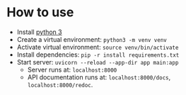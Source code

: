 
# How to use
* Install [python 3](https://www.python.org/downloads/)
* Create a virtual environment: `python3 -m venv venv`
* Activate virtual environment: `source venv/bin/activate`
* Install dependencies: `pip -r install requirements.txt`
* Start server: `uvicorn --reload --app-dir app main:app`
  * Server runs at: `localhost:8000`
  * API documentation runs at: `localhost:8000/docs`, `localhost:8000/redoc`.

